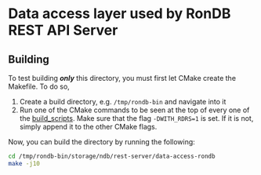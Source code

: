 # Data access layer used by RonDB REST API Server 

## Building

To test building ***only*** this directory, you must first let CMake create the Makefile. To do so, 

1. Create a build directory, e.g. `/tmp/rondb-bin` and navigate into it
2. Run one of the CMake commands to be seen at the top of every one of the [build_scripts](/build_scripts). Make sure that the flag `-DWITH_RDRS=1` is set. If it is not, simply append it to the other CMake flags.

Now, you can build the directory by running the following:
```bash
cd /tmp/rondb-bin/storage/ndb/rest-server/data-access-rondb
make -j10
```
